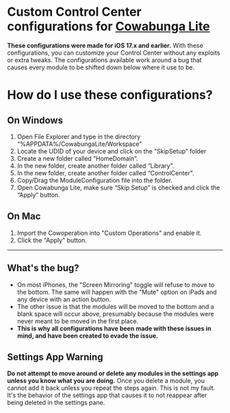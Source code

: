 # Custom Control Center configurations for [Cowabunga Lite](https://cowabun.ga)
**These configurations were made for iOS 17.x and earlier.** With these configurations, you can customize your Control Center without any exploits or extra tweaks. The configurations available work around a bug that causes every module to be shifted down below where it use to be.

# How do I use these configurations?
## On Windows

1. Open File Explorer and type in the directory “%APPDATA%/CowabungaLite/Workspace”
2. Locate the UDID of your device and click on the “SkipSetup” folder
3. Create a new folder called “HomeDomain”.
4. In the new folder, create another folder called “Library”.
5. In the new folder, create another folder called “ControlCenter".
7. Copy/Drag the ModuleConfiguration file into the folder.
8. Open Cowabunga Lite, make sure “Skip Setup” is checked and click the “Apply” button.

## On Mac
1. Import the Cowoperation into "Custom Operations" and enable it.
2. Click the "Apply" button.

*** 

## What's the bug?
* On most iPhones, the "Screen Mirroring" toggle will refuse to move to the bottom. The same will happen with the "Mute" option on iPads and any device with an action button.
* The other issue is that the modules will be moved to the bottom and a blank space will occur above, presumably because the modules were never meant to be moved in the first place.
* **This is why all configurations have been made with these issues in mind, and have been created to evade the issue.**

## Settings App Warning
**Do not attempt to move around or delete any modules in the settings app unless you know what you are doing.** Once you delete a module, you cannot add it back unless you repeat the steps again. This is not my fault. It's the behavior of the settings app that causes it to not reappear after being deleted in the settings pane.
